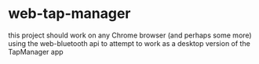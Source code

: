 # web-tap-manager
this project should work on any Chrome browser (and perhaps some more) using the web-bluetooth api to attempt to work as a desktop version of the TapManager app
